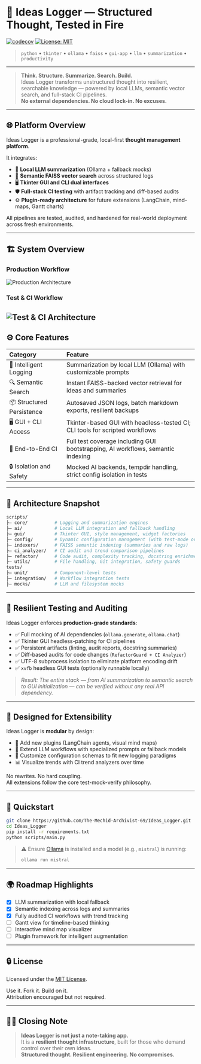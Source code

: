 # 🚀 Ideas Logger — Structured Thought, Tested in Fire

[![codecov](https://codecov.io/gh/angelosdimakos/Ideas_Logger/branch/feature%2Fci-artifact-analyzer/graph/badge.svg?token=C49N6JTFXY)](https://codecov.io/gh/angelosdimakos/Ideas_Logger)
[![License: MIT](https://img.shields.io/badge/License-MIT-yellow.svg)](LICENSE)

> `python` • `tkinter` • `ollama` • `faiss` • `gui-app` • `llm` • `summarization` • `productivity`

---

> **Think. Structure. Summarize. Search. Build.**  
> Ideas Logger transforms unstructured thought into resilient, searchable knowledge — powered by local LLMs, semantic vector search, and full-stack CI pipelines.  
> **No external dependencies. No cloud lock-in. No excuses.**

---

## 🌐 Platform Overview

Ideas Logger is a professional-grade, local-first **thought management platform**.

It integrates:

- 🧠 **Local LLM summarization** (Ollama + fallback mocks)
- 🔎 **Semantic FAISS vector search** across structured logs
- 🖥️ **Tkinter GUI and CLI dual interfaces**
- 🛡️ **Full-stack CI testing** with artifact tracking and diff-based audits
- ⚙️ **Plugin-ready architecture** for future extensions (LangChain, mind-maps, Gantt charts)

All pipelines are tested, audited, and hardened for real-world deployment across fresh environments.

---
## 🏗️ System Overview

### Production Workflow
![Production Architecture](docs/ProductionCode.png)

### Test & CI Workflow
![Test & CI Architecture](docs/TestCIandArchitecture.png)
---

## ⚙️ Core Features

| Category | Feature |
|:---------|:--------|
| 🧠 Intelligent Logging | Summarization by local LLM (Ollama) with customizable prompts |
| 🔍 Semantic Search | Instant FAISS-backed vector retrieval for ideas and summaries |
| 📦 Structured Persistence | Autosaved JSON logs, batch markdown exports, resilient backups |
| 🖥️ GUI + CLI Access | Tkinter-based GUI with headless-tested CI; CLI tools for scripted workflows |
| 🧪 End-to-End CI | Full test coverage including GUI bootstrapping, AI workflows, semantic indexing |
| 🔒 Isolation and Safety | Mocked AI backends, tempdir handling, strict config isolation in tests |

---

## 🏧 Architecture Snapshot

```bash
scripts/
├— core/          # Logging and summarization engines
├— ai/            # Local LLM integration and fallback handling
├— gui/           # Tkinter GUI, style management, widget factories
├— config/        # Dynamic configuration management (with test-mode override)
├— indexers/      # FAISS semantic indexing (summaries and raw logs)
├— ci_analyzer/   # CI audit and trend comparison pipelines
├— refactor/      # Code audit, complexity tracking, docstring enrichment
├— utils/         # File handling, Git integration, safety guards
tests/
├— unit/          # Component-level tests
├— integration/   # Workflow integration tests
├— mocks/         # LLM and filesystem mocks
```

---

## 🧪 Resilient Testing and Auditing

Ideas Logger enforces **production-grade standards**:

- ✅ Full mocking of AI dependencies (`ollama.generate`, `ollama.chat`)
- ✅ Tkinter GUI headless-patching for CI pipelines
- ✅ Persistent artifacts (linting, audit reports, docstring summaries)
- ✅ Diff-based audits for code changes (`RefactorGuard + CI Analyzer`)
- ✅ UTF-8 subprocess isolation to eliminate platform encoding drift
- ✅ `xvfb` headless GUI tests (optionally runnable locally)

> _Result: The entire stack — from AI summarization to semantic search to GUI initialization — can be verified without any real API dependency._

---

## 🯩 Designed for Extensibility

Ideas Logger is **modular** by design:

- 🔌 Add new plugins (LangChain agents, visual mind maps)
- 🧠 Extend LLM workflows with specialized prompts or fallback models
- 📂 Customize configuration schemas to fit new logging paradigms
- 📊 Visualize trends with CI trend analyzers over time

No rewrites. No hard coupling.  
All extensions follow the core test-mock-verify philosophy.

---

## 🚀 Quickstart

```bash
git clone https://github.com/The-Mechid-Archivist-69/Ideas_Logger.git
cd Ideas_Logger
pip install -r requirements.txt
python scripts/main.py
```

> ⚠️ Ensure [Ollama](https://ollama.com/) is installed and a model (e.g., `mistral`) is running:
> ```bash
> ollama run mistral
> ```

---

## 🌍 Roadmap Highlights

- [x] LLM summarization with local fallback
- [x] Semantic indexing across logs and summaries
- [x] Fully audited CI workflows with trend tracking
- [ ] Gantt view for timeline-based thinking
- [ ] Interactive mind map visualizer
- [ ] Plugin framework for intelligent augmentation

---

## 🔒 License

Licensed under the [MIT License](LICENSE).

Use it. Fork it. Build on it.  
Attribution encouraged but not required.

---

## 🧙‍♂️ Closing Note

> **Ideas Logger is not just a note-taking app.**  
> It is a **resilient thought infrastructure**, built for those who demand control over their own ideas.  
> **Structured thought. Resilient engineering. No compromises.**
